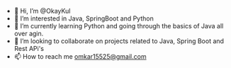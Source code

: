 - 👋 Hi, I’m @OkayKul
- 👀 I’m interested in Java, SpringBoot and Python
- 🌱 I’m currently learning Python and going through the basics of Java all over agin.
- 💞️ I’m looking to collaborate on projects related to Java, Spring Boot and Rest APi's
- 📫 How to reach me omkar15525@gmail.com

<!---
OkayKul/OkayKul is a ✨ special ✨ repository because its `README.md` (this file) appears on your GitHub profile.
You can click the Preview link to take a look at your changes.
--->
